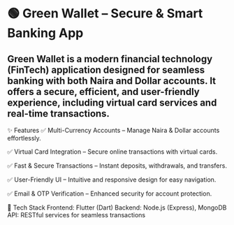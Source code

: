 # 🟢 Green Wallet – Secure & Smart Banking App

## Green Wallet is a modern financial technology (FinTech) application designed for seamless banking with both Naira and Dollar accounts. It offers a secure, efficient, and user-friendly experience, including virtual card services and real-time transactions.

✨ Features
✅ Multi-Currency Accounts – Manage Naira & Dollar accounts effortlessly.

✅ Virtual Card Integration – Secure online transactions with virtual cards.

✅ Fast & Secure Transactions – Instant deposits, withdrawals, and transfers.

✅ User-Friendly UI – Intuitive and responsive design for easy navigation.

✅ Email & OTP Verification – Enhanced security for account protection.

🚀 Tech Stack
Frontend: Flutter (Dart)
Backend: Node.js (Express), MongoDB
API: RESTful services for seamless transactions
